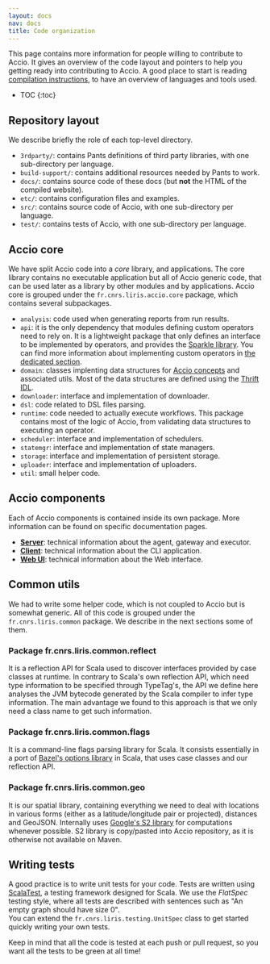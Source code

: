```yaml
---
layout: docs
nav: docs
title: Code organization
---
```


This page contains more information for people willing to contribute to Accio.
It gives an overview of the code layout and pointers to help you getting ready into contributing to Accio.
A good place to start is reading [compilation instructions](compiling.html), to have an overview of languages and tools used.

* TOC
{:toc}

## Repository layout

We describe briefly the role of each top-level directory.

  * `3rdparty/`: contains Pants definitions of third party libraries, with one sub-directory per language.
  * `build-support/`: contains additional resources needed by Pants to work.
  * `docs/`: contains source code of these docs (but **not** the HTML of the compiled website).
  * `etc/`: contains configuration files and examples.
  * `src/`: contains source code of Accio, with one sub-directory per language.
  * `test/`: contains tests of Accio, with one sub-directory per language.

## Accio core
We have split Accio code into a *core* library, and applications.
The core library contains no executable application but all of Accio generic code, that can be used later as a library by other modules and by applications.
Accio core is grouped under the `fr.cnrs.liris.accio.core` package, which contains several subpackages.

  * `analysis`: code used when generating reports from run results.
  * `api`: it is the only dependency that modules defining custom operators need to rely on.
  It is a lightweight package that only defines an interface to be implemented by operators, and provides the [Sparkle library](../extending/sparkle.html).
  You can find more information about implementing custom operators in [the dedicated section](../extending/custom-operator.html).
  * `domain`: classes implenting data structures for [Accio concepts](../concepts/index.html) and associated utils.
  Most of the data structures are defined using the [Thrift IDL](https://thrift.apache.org/).
  * `downloader`: interface and implementation of downloader.
  * `dsl`: code related to DSL files parsing.
  * `runtime`: code needed to actually execute workflows.
  This package contains most of the logic of Accio, from validating data structures to executing an operator.
  * `scheduler`: interface and implementation of schedulers.
  * `statemgr`: interface and implementation of state managers.
  * `storage`: interface and implementation of persistent storage.
  * `uploader`: interface and implementation of uploaders.
  * `util`: small helper code.

## Accio components
Each of Accio components is contained inside its own package.
More information can be found on specific documentation pages.

  * **[Server](server.html)**: technical information about the agent, gateway and executor.
  * **[Client](client.html)**: technical information about the CLI application.
  * **[Web UI](ui.html)**: technical information about the Web interface.

## Common utils
We had to write some helper code, which is not coupled to Accio but is somewhat generic.
All of this code is grouped under the `fr.cnrs.liris.common` package.
We describe in the next sections some of them.

### Package fr.cnrs.liris.common.reflect
It is a reflection API for Scala used to discover interfaces provided by case classes at runtime.
In contrary to Scala's own reflection API, which need type information to be specified through TypeTag's, the API we define here analyses the JVM bytecode generated by the Scala compiler to infer type information.
The main advantage we found to this approach is that we only need a class name to get such information.

### Package fr.cnrs.liris.common.flags
It is a command-line flags parsing library for Scala.
It consists essentially in a port of [Bazel's options library](https://github.com/bazelbuild/bazel/tree/master/src/main/java/com/google/devtools/common/options) in Scala, that uses case classes and our reflection API.

### Package fr.cnrs.liris.common.geo
It is our spatial library, containing everything we need to deal with locations in various forms (either as a latitude/longitude pair or projected), distances and GeoJSON.
Internally uses [Google's S2 library](https://github.com/google/s2-geometry-library-java) for computations whenever possible.
S2 library is copy/pasted into Accio repository, as it is otherwise not available on Maven.

## Writing tests
A good practice is to write unit tests for your code.
Tests are written using [ScalaTest](http://www.scalatest.org), a testing framework designed for Scala.
We use the *FlatSpec* testing style, where all tests are described with sentences such as "An empty graph should have size 0".  
You can extend the `fr.cnrs.liris.testing.UnitSpec` class to get started quickly writing your own tests.

Keep in mind that all the code is tested at each push or pull request, so you want all the tests to be green at all time!
